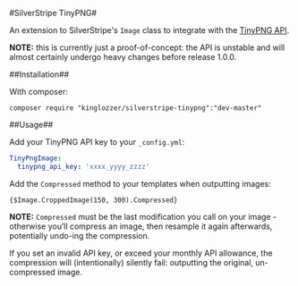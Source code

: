 #SilverStripe TinyPNG#

An extension to SilverStripe's `Image` class to integrate with the [TinyPNG API](https://tinypng.com/developers).

**NOTE:** this is currently just a proof-of-concept: the API is unstable and will almost certainly undergo heavy changes before release 1.0.0.

##Installation##

With composer:

```
composer require "kinglozzer/silverstripe-tinypng":"dev-master"
```

##Usage##

Add your TinyPNG API key to your `_config.yml`:

```yml
TinyPngImage:
  tinypng_api_key: 'xxxx_yyyy_zzzz'
```

Add the `Compressed` method to your templates when outputting images:

```
{$Image.CroppedImage(150, 300).Compressed}
```

**NOTE:** `Compressed` must be the last modification you call on your image - otherwise you’ll compress an image, then resample it again afterwards, potentially undo-ing the compression.

If you set an invalid API key, or exceed your monthly API allowance, the compression will (intentionally) silently fail: outputting the original, un-compressed image.
